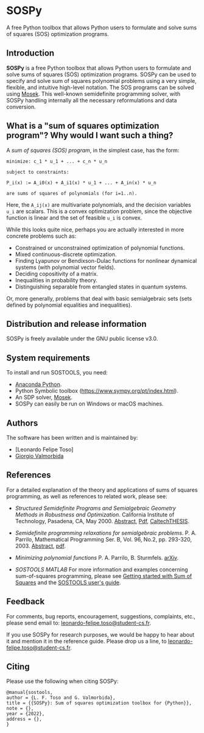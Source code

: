 # SOSPy
A free Python toolbox that allows Python users to formulate and solve sums of squares (SOS) optimization programs.

## Introduction
**SOSPy** is a free Python toolbox that allows Python users to formulate and solve sums of squares (SOS) optimization programs. SOSPy can be used to specify and solve sum of squares polynomial problems using a very simple, flexible, and intuitive high-level notation. The SOS programs can be solved using [Mosek](https://github.com/MOSEK). This well-known semidefinite programming solver, with SOSPy handling internally all the necessary reformulations and data conversion.

## What is a "sum of squares optimization program"? Why would I want such a thing?

A *sum of squares (SOS) program*, in the simplest case, has the form:
```
minimize: c_1 * u_1 + ... + c_n * u_n

subject to constraints: 

P_i(x) := A_i0(x) + A_i1(x) * u_1 + ... + A_in(x) * u_n

are sums of squares of polynomials (for i=1..n).
```

Here, the `A_ij(x)` are multivariate polynomials, and the decision variables `u_i` are scalars. This is a convex optimization problem, since the objective function is linear and the set of feasible `u_i` is convex.

While this looks quite nice, perhaps you are actually interested in more concrete problems such as:

* Constrained or unconstrained optimization of polynomial functions.
* Mixed continuous-discrete optimization.
* Finding Lyapunov or Bendixson-Dulac functions for nonlinear dynamical systems (with polynomial vector fields).
* Deciding copositivity of a matrix.
* Inequalities in probability theory.
* Distinguishing separable from entangled states in quantum systems.

Or, more generally, problems that deal with basic semialgebraic sets (sets defined by polynomial equalities and inequalities).


## Distribution and release information

SOSPy is freely available under the GNU public license v3.0.


## System requirements

To install and run SOSTOOLS, you need:

* [Anaconda Python](https://www.anaconda.com/products/individual).
* Python Symbolic toolbox (https://www.sympy.org/pt/index.html).
* An SDP solver, [Mosek](https://github.com/MOSEK).
* SOSPy can easily be run on Windows or macOS machines.


## Authors

The software has been written and is maintained by:

* [Leonardo Felipe Toso]
* [Giorgio Valmorbida](https://www.l2s.centralesupelec.fr/perso/giorgio.valmorbida)


## References
For a detailed explanation of the theory and applications of sums of squares programming, as well as references to related work, please see:

* *Structured Semidefinite Programs and Semialgebraic Geometry Methods in Robustness and Optimization*.
California Institute of Technology, Pasadena, CA, May 2000. [Abstract](https://www.mit.edu/~parrilo/pubs/files/Thesis_abstract.html), [Pdf](http://www.mit.edu/~parrilo/pubs/files/thesis.pdf), [CaltechTHESIS](https://resolver.caltech.edu/CaltechETD:etd-05062004-055516). 

* *Semidefinite programming relaxations for semialgebraic problems*.
P. A. Parrilo, Mathematical Programming Ser. B, Vol. 96, No.2, pp. 293-320, 2003.  [Abstract](https://www.mit.edu/~parrilo/pubs/files/SDPrelax_abstract.html), [pdf](http://www.mit.edu/~parrilo/pubs/files/SDPrelaxations.pdf).

* *Minimizing polynomial functions*
P. A. Parrilo, B. Sturmfels. [arXiv](https://arxiv.org/abs/math.OC/0103170).

* *SOSTOOLS MATLAB*
For more information and examples concerning sum-of-squares programming, please see [Getting started with Sum of Squares](https://sums-of-squares.github.io/sos/index.html#matlab) and the [SOSTOOLS user's guide](docs/sostools.pdf).


 
## Feedback
For comments, bug reports, encouragement, suggestions, complaints, etc., please send email to: leonardo-felipe.toso@student-cs.fr.

If you use SOSPy for research purposes, we would be happy to hear about it and mention it in the reference guide. Please drop us a line, to leonardo-felipe.toso@student-cs.fr.

## Citing 

Please use the following when citing SOSPy:

```
@manual{sostools,
author = {L. F. Toso and G. Valmorbida},
title = {{SOSPy}: Sum of squares optimization toolbox for {Python}},
note = {},
year = {2022},
address = {},
}
```
